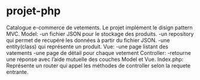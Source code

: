 # projet-php
Catalogue e-commerce de vetements. Le projet implément le disign pattern MVC. 
Model:
  -un fichier JSON pour le stockage des produits.
  -un repository qui permet de recupéré les données à partir du fichier JSON.
  -une entity(class) qui représente un produit. 
Vue:
  -une page listant des vatements
  -une page de détail pour chaque vetement
Controller:
  -retourne une réponse avec l’aide mutuelle des couches Model et Vue.
Index.php:
 Représente un router qui appel les méthodes de controller selon la requete entrante.
  


